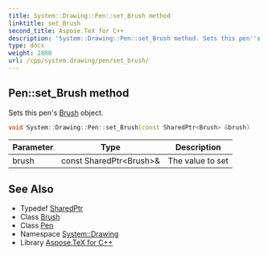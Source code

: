 ```yaml
---
title: System::Drawing::Pen::set_Brush method
linktitle: set_Brush
second_title: Aspose.TeX for C++
description: 'System::Drawing::Pen::set_Brush method. Sets this pen''s Brush object in C++.'
type: docs
weight: 2800
url: /cpp/system.drawing/pen/set_brush/
---
```

## Pen::set_Brush method


Sets this pen's [Brush](../../brush/) object.

```cpp
void System::Drawing::Pen::set_Brush(const SharedPtr<Brush> &brush)
```


| Parameter | Type | Description |
| --- | --- | --- |
| brush | const SharedPtr\<Brush\>\& | The value to set |

## See Also

* Typedef [SharedPtr](../../../system/sharedptr/)
* Class [Brush](../../brush/)
* Class [Pen](../)
* Namespace [System::Drawing](../../)
* Library [Aspose.TeX for C++](../../../)
